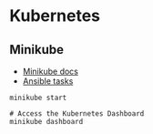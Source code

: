 # Kubernetes

## Minikube

* [Minikube docs](https://kubernetes.io/docs/getting-started-guides/minikube/)
* [Ansible tasks](https://github.com/andornaut/ansible-workstation/blob/master/roles/dev/tasks/kubernetes.yml)

```
minikube start

# Access the Kubernetes Dashboard
minikube dashboard
```
